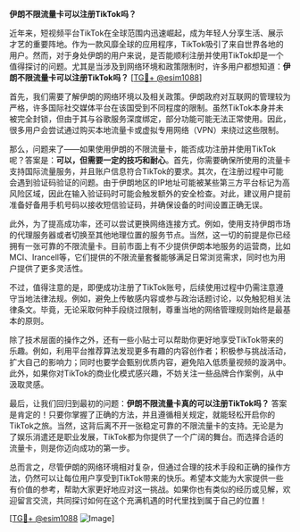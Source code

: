 **伊朗不限流量卡可以注册TikTok吗？**

近年来，短视频平台TikTok在全球范围内迅速崛起，成为年轻人分享生活、展示才艺的重要阵地。作为一款风靡全球的应用程序，TikTok吸引了来自世界各地的用户。然而，对于身处伊朗的用户来说，是否能顺利注册并使用TikTok却是一个值得探讨的问题。尤其是当涉及到网络环境和政策限制时，许多用户都想知道：**伊朗不限流量卡可以注册TikTok吗？** [[TG💪+ @esim1088](https://t.me/s/esim1088)]

首先，我们需要了解伊朗的网络环境以及相关政策。伊朗政府对互联网的管理较为严格，许多国际社交媒体平台在该国受到不同程度的限制。虽然TikTok本身并未被完全封锁，但由于其与谷歌服务深度绑定，部分功能可能无法正常使用。因此，很多用户会尝试通过购买本地流量卡或虚拟专用网络（VPN）来绕过这些限制。

那么，问题来了——如果使用伊朗的不限流量卡，能否成功注册并使用TikTok呢？答案是：**可以，但需要一定的技巧和耐心**。首先，你需要确保所使用的流量卡支持国际流量服务，并且账户信息符合TikTok的要求。其次，在注册过程中可能会遇到验证码验证的问题。由于伊朗地区的IP地址可能被某些第三方平台标记为高风险区域，因此在输入验证码时可能会触发额外的安全检查。对此，建议用户提前准备好备用手机号码以接收短信验证码，并确保设备的时间设置正确无误。

此外，为了提高成功率，还可以尝试更换网络连接方式。例如，使用支持伊朗市场的代理服务器或者切换至其他地理位置的服务节点。当然，这一切的前提是你已经拥有一张可靠的不限流量卡。目前市面上有不少提供伊朗本地服务的运营商，比如MCI、Irancell等，它们提供的不限流量套餐能够满足日常浏览需求，同时也为用户提供了更多灵活性。

不过，值得注意的是，即便成功注册了TikTok账号，后续使用过程中仍需注意遵守当地法律法规。例如，避免上传敏感内容或参与政治话题讨论，以免触犯相关法律条文。毕竟，无论采取何种手段绕过限制，尊重当地的网络管理规则始终是最基本的原则。

除了技术层面的操作之外，还有一些小贴士可以帮助你更好地享受TikTok带来的乐趣。例如，利用平台推荐算法发现更多有趣的内容创作者；积极参与挑战活动，扩大自己的影响力；同时也要学会甄别优质内容，避免陷入低质量视频的漩涡中。此外，如果你对TikTok的商业化模式感兴趣，不妨关注一些品牌合作案例，从中汲取灵感。

最后，让我们回归到最初的问题：**伊朗不限流量卡真的可以注册TikTok吗？** 答案是肯定的！只要你掌握了正确的方法，并且遵循相关规定，就能轻松开启你的TikTok之旅。当然，这背后离不开一张稳定可靠的不限流量卡的支持。无论是为了娱乐消遣还是职业发展，TikTok都为你提供了一个广阔的舞台。而选择合适的流量卡，则是你迈向成功的第一步。

总而言之，尽管伊朗的网络环境相对复杂，但通过合理的技术手段和正确的操作方法，仍然可以让每位用户享受到TikTok带来的快乐。希望本文能为大家提供一些有价值的参考，帮助大家更好地应对这一挑战。如果你也有类似的经历或见解，欢迎留言交流，共同探讨如何在这个充满机遇的时代里找到属于自己的位置！

[[TG💪+ @esim1088](https://t.me/s/esim1088) ![Image](https://i.postimg.cc/4NQfJmqS/Snipaste-2025-05-13-00-14-12.png)]